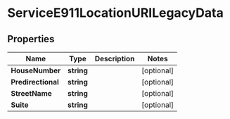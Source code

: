 

# ServiceE911LocationURILegacyData


## Properties

| Name | Type | Description | Notes |
|------------ | ------------- | ------------- | -------------|
|**HouseNumber** | **string** |  |  [optional] |
|**Predirectional** | **string** |  |  [optional] |
|**StreetName** | **string** |  |  [optional] |
|**Suite** | **string** |  |  [optional] |



